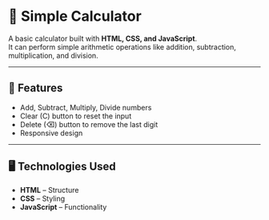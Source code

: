# 🔢 Simple Calculator

A basic calculator built with **HTML, CSS, and JavaScript**.  
It can perform simple arithmetic operations like addition, subtraction, multiplication, and division.

---

## 🚀 Features
- Add, Subtract, Multiply, Divide numbers
- Clear (C) button to reset the input
- Delete (⌫) button to remove the last digit
- Responsive design

---

## 🖥️ Technologies Used
- **HTML** – Structure  
- **CSS** – Styling  
- **JavaScript** – Functionality